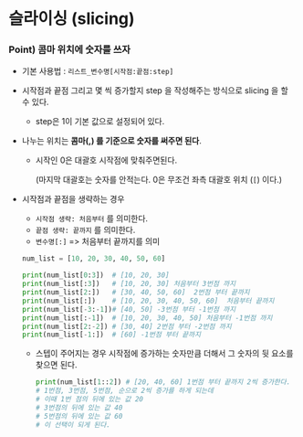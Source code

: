 # 슬라이싱 (slicing)

### Point) 콤마 위치에 숫자를 쓰자

* 기본 사용법 : `리스트_변수명[시작점:끝점:step]`

* 시작점과 끝점 그리고 몇 씩 증가할지 step 을 작성해주는 방식으로 slicing 을 할 수 있다.

  * step은 1이 기본 값으로 설정되어 있다.

* 나누는 위치는 **콤마(,) 를 기준으로 숫자를 써주면 된다**. 

  * 시작인 0은 대괄호 시작점에 맞춰주면된다. 

    (마지막 대괄호는 숫자를 안적는다. 0은 무조건 좌측 대괄호 위치 (`[`) 이다.)

* 시작점과 끝점을 생략하는 경우 

  * `시작점 생략: 처음부터` 를 의미한다. 
  * `끝점 생략: 끝까지` 를 의미한다.
  * `변수명[:]` => 처음부터 끝까지를 의미

  ```python
  num_list = [10, 20, 30, 40, 50, 60]
  
  print(num_list[0:3])  # [10, 20, 30]
  print(num_list[:3])   # [10, 20, 30] 처음부터 3번점 까지
  print(num_list[2:])   # [30, 40, 50, 60]  2번점 부터 끝까지
  print(num_list[:])    # [10, 20, 30, 40, 50, 60]  처음부터 끝까지
  print(num_list[-3:-1])# [40, 50] -3번점 부터 -1번점 까지
  print(num_list[:-1])  # [10, 20, 30, 40, 50] 처음부터 -1번점 까지
  print(num_list[2:-2]) # [30, 40] 2번점 부터 -2번점 까지
  print(num_list[-1:])  # [60] -1번점 부터 끝까지
  ```

  * 스텝이 주어지는 경우 시작점에 증가하는 숫자만큼 더해서 그 숫자의 뒷 요소를 찾으면 된다.

    ```python
    print(num_list[1::2]) # [20, 40, 60] 1번점 부터 끝까지 2씩 증가한다.
    # 1번점, 3번점, 5번점, 순으로 2씩 증가를 하게 되는데
    # 이때 1번 점의 뒤에 있는 값 20
    # 3번점의 뒤에 있는 값 40
    # 5번점의 뒤에 있는 값 60
    # 이 선택이 되게 된다.
    ```







